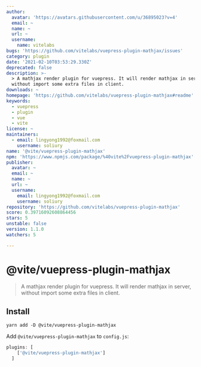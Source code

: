 ```yaml
---
author:
  avatar: 'https://avatars.githubusercontent.com/u/36895023?v=4'
  email: ~
  name: ~
  url: ~
  username:
    name: vitelabs
bugs: 'https://github.com/vitelabs/vuepress-plugin-mathjax/issues'
category: plugin
date: '2021-02-10T03:53:29.330Z'
deprecated: false
description: >-
  > A mathjax render plugin for vuepress. It will render mathjax in server,
  without import some extra files in client.
downloads: ~
homepage: 'https://github.com/vitelabs/vuepress-plugin-mathjax#readme'
keywords:
  - vuepress
  - plugin
  - vue
  - vite
license: ~
maintainers:
  - email: lingyong1992@foxmail.com
    username: soliury
name: '@vite/vuepress-plugin-mathjax'
npm: 'https://www.npmjs.com/package/%40vite%2Fvuepress-plugin-mathjax'
publisher:
  avatar: ~
  email: ~
  name: ~
  url: ~
  username:
    email: lingyong1992@foxmail.com
    username: soliury
repository: 'https://github.com/vitelabs/vuepress-plugin-mathjax'
score: 0.39716092608864456
stars: 5
unstable: false
version: 1.1.0
watchers: 5

---
```


# @vite/vuepress-plugin-mathjax

> A mathjax render plugin for vuepress. It will render mathjax in server, without import some extra files in client.

## Install

```
yarn add -D @vite/vuepress-plugin-mathjax
```

Add `@vite/vuepress-plugin-mathjax` to `config.js`:

```javascript
plugins: [
    ['@vite/vuepress-plugin-mathjax']
  ]
```